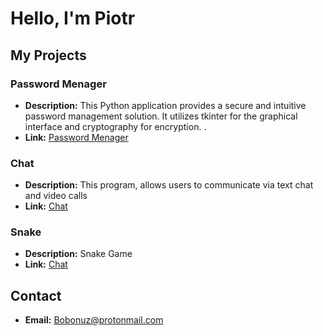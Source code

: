 # Hello, I'm Piotr



## My Projects

### Password Menager

- **Description:** This Python application provides a secure and intuitive password management solution. It utilizes tkinter for the graphical interface and cryptography for encryption. .
- **Link:** [Password Menager]([project_link](https://github.com/xB0bon/Password-Menager))

### Chat

- **Description:** This program, allows users to communicate via text chat and video calls
- **Link:** [Chat]([project_link](https://github.com/xB0bon/Chat-app/))


### Snake

- **Description:** Snake Game
- **Link:** [Chat]([[project_link](https://github.com/xB0bon/SnakePygame)])

## Contact

- **Email:** Bobonuz@protonmail.com


